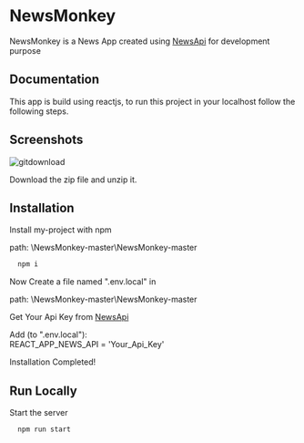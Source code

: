 
# NewsMonkey

NewsMonkey is a News App created using [NewsApi](https://newsapi.org/) for development purpose


## Documentation


This app is build using reactjs, to run this project in your localhost follow the following steps.
## Screenshots

![gitdownload](https://user-images.githubusercontent.com/91253222/221460871-95348072-175d-4531-acca-38f552918d42.png)

Download the zip file and unzip it.
## Installation

Install my-project with npm 

path: \NewsMonkey-master\NewsMonkey-master

```bash
  npm i
``` 

Now Create a file named ".env.local" in 

path: \NewsMonkey-master\NewsMonkey-master 

Get Your Api Key from 
[NewsApi](https://newsapi.org/)

Add (to ".env.local"):  
REACT_APP_NEWS_API = 'Your_Api_Key'  

Installation Completed!


## Run Locally

Start the server

```bash
  npm run start
```


